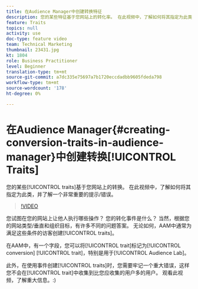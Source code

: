 ```yaml
---
title: 在Audience Manager中创建转换特征
description: 您的某些特征基于您网站上的转化率。 在此视频中，了解如何将其指定为此类，并了解一个非常重要的提示/错误。
feature: Traits
topics: null
activity: use
doc-type: feature video
team: Technical Marketing
thumbnail: 23431.jpg
kt: 1804
role: Business Practitioner
level: Beginner
translation-type: tm+mt
source-git-commit: a7dc335e75697a7b1720eccdadbb9605fdeda798
workflow-type: tm+mt
source-wordcount: '178'
ht-degree: 0%

---
```



# 在Audience Manager{#creating-conversion-traits-in-audience-manager}中创建转换[!UICONTROL Traits]

您的某些[!UICONTROL traits]基于您网站上的转换。 在此视频中，了解如何将其指定为此类，并了解一个非常重要的提示/错误。

>[!VIDEO](https://video.tv.adobe.com/v/23431/?quality=12)

您试图在您的网站上让他人执行哪些操作？ 您的转化事件是什么？ 当然，根据您的网站类型/垂直和组织目标，有许多不同的问题答案。 无论如何，AAM中通常为满足这些条件的访客创建[!UICONTROL traits]。

在AAM中，有一个字段，您可以将[!UICONTROL trait]标记为[!UICONTROL conversion] [!UICONTROL trait]，特别是用于[!UICONTROL Audience Lab]。

此外，在使用事件创建[!UICONTROL traits]时，您需要牢记一个重大错误，这样您不会在[!UICONTROL trait]中收集到比您应收集的用户多的用户。 观看此视频，了解重大信息。:)
